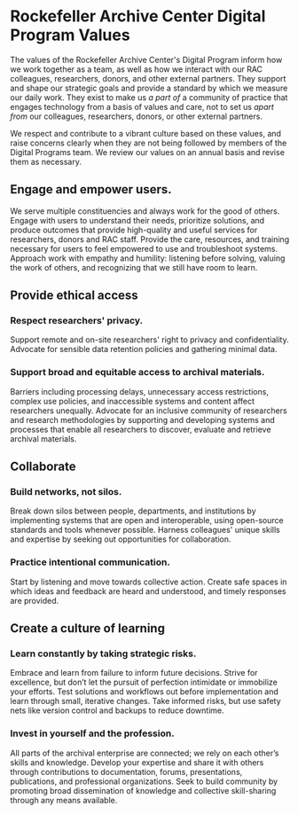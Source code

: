 # Rockefeller Archive Center Digital Program Values

The values of the Rockefeller Archive Center's Digital Program inform how we work together as a team, as well as how we interact with our RAC colleagues, researchers, donors, and other external partners. They support and shape our strategic goals and provide a standard by which we measure our daily work. They exist to make us _a part of_ a community of practice that engages technology from a basis of values and care, not to set us _apart from_ our colleagues, researchers, donors, or other external partners.

We respect and contribute to a vibrant culture based on these values, and raise concerns clearly when they are not being followed by members of the Digital Programs team. We review our values on an annual basis and revise them as necessary.

## Engage and empower users.

We serve multiple constituencies and always work for the good of others. Engage with users to understand their needs, prioritize solutions, and produce outcomes that provide high-quality and useful services for researchers, donors and RAC staff. Provide the care, resources, and training necessary for users to feel empowered to use and troubleshoot systems. Approach work with empathy and humility: listening before solving, valuing the work of others, and recognizing that we still have room to learn.

## Provide ethical access
### Respect researchers' privacy.

Support remote and on-site researchers' right to privacy and confidentiality. Advocate for sensible data retention policies and gathering minimal data.

### Support broad and equitable access to archival materials.
Barriers including processing delays, unnecessary access restrictions, complex use policies, and inaccessible systems and content affect researchers unequally. Advocate for an inclusive community of researchers and research methodologies by supporting and developing systems and processes that enable all researchers to discover, evaluate and retrieve archival materials.

## Collaborate
### Build networks, not silos.

Break down silos between people, departments, and institutions by implementing systems that are open and interoperable, using open-source standards and tools whenever possible. Harness colleagues' unique skills and expertise by seeking out opportunities for collaboration.

### Practice intentional communication.

Start by listening and move towards collective action. Create safe spaces in which ideas and feedback are heard and understood, and timely responses are provided.

## Create a culture of learning
### Learn constantly by taking strategic risks.

Embrace and learn from failure to inform future decisions. Strive for excellence, but don’t let the pursuit of perfection intimidate or immobilize your efforts. Test solutions and workflows out before implementation and learn through small, iterative changes. Take informed risks, but use safety nets like version control and backups to reduce downtime.

### Invest in yourself and the profession.

All parts of the archival enterprise are connected; we rely on each other’s skills and knowledge. Develop your expertise and share it with others through contributions to documentation, forums, presentations, publications, and professional organizations. Seek to build community by promoting broad dissemination of knowledge and collective skill-sharing through any means available.
